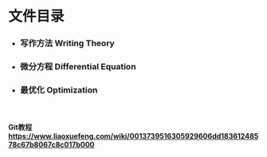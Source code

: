 # 文件目录
- ### 写作方法 Writing Theory
- ### 微分方程 Differential Equation
- ### 最优化 Optimization
&nbsp;
&nbsp;
#### Git教程 https://www.liaoxuefeng.com/wiki/0013739516305929606dd18361248578c67b8067c8c017b000 
